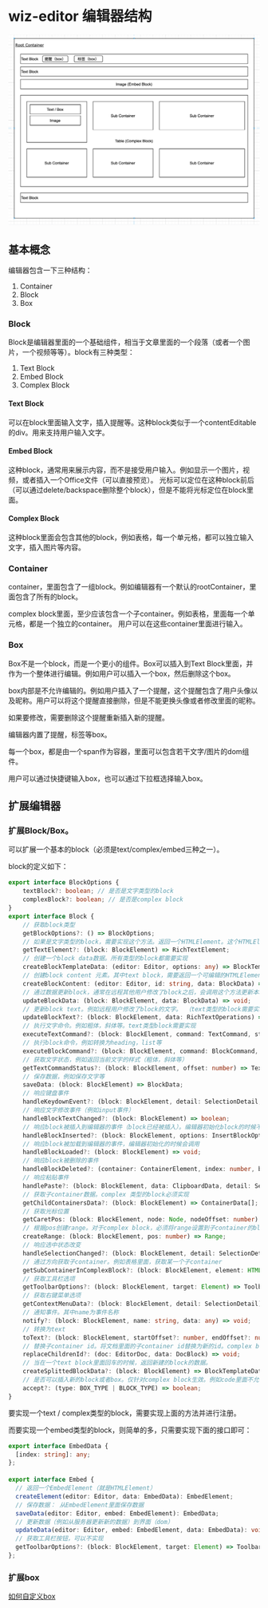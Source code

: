 # wiz-editor 编辑器结构

![wiz-editor结构](./assets/editor.png)

## 基本概念

编辑器包含一下三种结构：

1. Container
2. Block
3. Box

### Block

Block是编辑器里面的一个基础组件，相当于文章里面的一个段落（或者一个图片，一个视频等等）。block有三种类型：

1. Text Block
2. Embed Block
3. Complex Block

#### Text Block

可以在block里面输入文字，插入提醒等。这种block类似于一个contentEditable的div。用来支持用户输入文字。

#### Embed Block

这种block，通常用来展示内容，而不是接受用户输入。例如显示一个图片，视频，或者插入一个Office文件（可以直接预览）。
光标可以定位在这种block前后（可以通过delete/backspace删除整个block），但是不能将光标定位在block里面。

#### Complex Block

这种block里面会包含其他的block，例如表格，每一个单元格，都可以独立输入文字，插入图片等内容。

### Container

container，里面包含了一组block。例如编辑器有一个默认的rootContainer，里面包含了所有的block。

complex block里面，至少应该包含一个子container。例如表格，里面每一个单元格，都是一个独立的container。
用户可以在这些container里面进行输入。

### Box

Box不是一个block，而是一个更小的组件。Box可以插入到Text Block里面，并作为一个整体进行编辑。例如用户可以插入一个box，然后删除这个box。

box内部是不允许编辑的。例如用户插入了一个提醒，这个提醒包含了用户头像以及昵称。用户可以将这个提醒直接删除，但是不能更换头像或者修改里面的昵称。

如果要修改，需要删除这个提醒重新插入新的提醒。

编辑器内置了提醒，标签等box。

每一个box，都是由一个span作为容器，里面可以包含若干文字/图片的dom组件。

用户可以通过快捷键输入box，也可以通过下拉框选择输入box。

## 扩展编辑器

### 扩展Block/Box。

可以扩展一个基本的block（必须是text/complex/embed三种之一）。

block的定义如下：

```ts
export interface BlockOptions {
    textBlock?: boolean; // 是否是文字类型的block
    complexBlock?: boolean; // 是否是complex block
}
export interface Block {
    // 获取block类型
    getBlockOptions?: () => BlockOptions;
    // 如果是文字类型的block，需要实现这个方法。返回一个HTMLElement。这个HTMLElement将会作为编辑区域
    getTextElement?: (block: BlockElement) => RichTextElement;
    // 创建一个block data数据。所有类型的block都需要实现
    createBlockTemplateData: (editor: Editor, options: any) => BlockTemplateData;
    // 创建block content 元素。其中text block，需要返回一个可编辑的HTMLElement作为文字容器（例如div，li， heading）。对于complex block，可以返回任意HTMLElement（例如table等）
    createBlockContent: (editor: Editor, id: string, data: BlockData) => BlockContentElement;
    // 通过数据更新block，通常在远程其他用户修改了block之后，会调用这个方法更新本地ui。例如image，远程用户修改了大小，或者src，就会调用这个方法更新图片
    updateBlockData: (block: BlockElement, data: BlockData) => void;
    // 更新block text。例如远程用户修改了block的文字。 （text类型的block需要实现）
    updateBlockText?: (block: BlockElement, data: RichTextOperations) => void;
    // 执行文字命令。例如粗体，斜体等。text类型block需要实现
    executeTextCommand?: (block: BlockElement, command: TextCommand, start: number, end: number, params?: CommandParams) => any;
    // 执行block命令，例如转换为heading，list等
    executeBlockCommand?: (block: BlockElement, command: BlockCommand, params?: CommandParams) => any;
    // 获取文字状态，例如返回当前文字的样式（粗体，斜体等）
    getTextCommandStatus?: (block: BlockElement, offset: number) => TextAttributes;
    // 保存数据，例如保存文字等
    saveData: (block: BlockElement) => BlockData;
    // 响应键盘事件
    handleKeydownEvent?: (block: BlockElement, detail: SelectionDetail, event: KeyboardEvent) => boolean;
    // 响应文字修改事件（例如input事件）
    handleBlockTextChanged?: (block: BlockElement) => boolean;
    // 响应block被插入到编辑器的事件（block已经被插入）。编辑器初始化block的时候不会调用这个方法。
    handleBlockInserted?: (block: BlockElement, options: InsertBlockOptions) => void;
    // 响应block被加载到编辑器的事件，编辑器初始化的时候会调用
    handleBlockLoaded?: (block: BlockElement) => void;
    // 响应block被删除的事件
    handleBlockDeleted?: (container: ContainerElement, index: number, blockData: BlockData, options: DeleteBlockOptions) => void;
    // 响应粘贴事件
    handlePaste?: (block: BlockElement, data: ClipboardData, detail: SelectionDetail) => boolean;
    // 获取子container数据。complex 类型的block必须实现
    getChildContainersData?: (block: BlockElement) => ContainerData[];
    // 获取光标位置
    getCaretPos: (block: BlockElement, node: Node, nodeOffset: number) => number;
    // 根据pos创建range。对于complex block，必须将range设置到子container的block里面。（调用子block的createRange方法）
    createRange: (block: BlockElement, pos: number) => Range;
    // 响应选中状态改变
    handleSelectionChanged?: (block: BlockElement, detail: SelectionDetail, lastEvent: MouseEvent | KeyboardEvent | null, lastPosition: Position) => boolean;
    // 通过方向获取子container。例如表格里面，获取某一个子container
    getSubContainerInComplexBlock?: (block: BlockElement, element: HTMLElement, type: 'top' | 'right' | 'bottom' | 'left') => ContainerElement | null;
    // 获取工具栏选项
    getToolbarOptions?: (block: BlockElement, target: Element) => ToolbarOptions | null;
    // 获取右键菜单选项
    getContextMenuData?: (block: BlockElement, detail: SelectionDetail) => MenuData;
    // 通知事件。其中name为事件名称
    notify?: (block: BlockElement, name: string, data: any) => void;
    // 转换为text
    toText?: (block: BlockElement, startOffset?: number, endOffset?: number) => string;
    // 替换子container id。将文档里面的子container id替换为新的id。complex block必须实现
    replaceChildrenId?: (doc: EditorDoc, data: DocBlock) => void;
    // 当在一个text block里面回车的时候，返回新建的block的数据。
    createSplittedBlockData?: (block: BlockElement) => BlockTemplateData;
    // 是否可以插入新的block或者box。仅针对complex block生效。例如code里面不允许插入图片等。
    accept?: (type: BOX_TYPE | BLOCK_TYPE) => boolean;
}
```

要实现一个text / complex类型的block，需要实现上面的方法并进行注册。

而要实现一个embed类型的block，则简单的多，只需要实现下面的接口即可：

```ts
export interface EmbedData {
  [index: string]: any;
};

export interface Embed {
  // 返回一个EmbedElement（就是HTMLElement）
  createElement(editor: Editor, data: EmbedData): EmbedElement;
  // 保存数据： 从EmbedElement里面保存数据
  saveData(editor: Editor, embed: EmbedElement): EmbedData;
  // 更新数据（例如从服务器更新新的数据）到界面（dom）
  updateData(editor: Editor, embed: EmbedElement, data: EmbedData): void;
  // 获取工具栏按钮，可以不实现
  getToolbarOptions?: (block: BlockElement, target: Element) => ToolbarOptions | null;
};
```

### 扩展box

[如何自定义box](./box.md)
